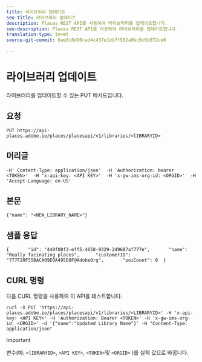 ```yaml
---
title: 라이브러리 업데이트
seo-title: 라이브러리 업데이트
description: Places REST API를 사용하여 라이브러리를 업데이트합니다.
seo-description: Places REST API를 사용하여 라이브러리를 업데이트합니다.
translation-type: tm+mt
source-git-commit: 6ae0c8d90cad4c437e1db7f562a0bc9c6b072ce6

---
```



# 라이브러리 업데이트

라이브러리를 업데이트할 수 있는 PUT 메서드입니다.

## 요청

```text
PUT https://api-places.adobe.io/places/placesapi/v1/libraries/<lIBRARYID>
```

## 머리글

```text
-H' Content-Type: application/json'  -H 'Authorization: bearer <TOKEN>'  -H 'x-api-key: <API KEY>'  -H 'x-gw-ims-org-id: <ORGID>'  -H 'Accept-Language: en-US'
```

## 본문

```text
{"name": "<NEW_LIBRARY_NAME>"}
```

## 샘플 응답

```text
{       "id": "449f08f3-eff5-4658-9329-2d9687af777e",       "name": "Really facinating places",      "customerID": "777F20F55BACA09E0A495D8F@AdobeOrg",       "poiCount": 0  }
```

## CURL 명령

다음 CURL 명령을 사용하여 이 API를 테스트합니다.

```text
curl -X PUT 'https://api-places.adobe.io/places/placesapi/v1/libraries/<LIBRARYID>' -H 'x-api-key: <API KEY>' -H 'Authorization: Bearer <TOKEN>' -H 'x-gw-ims-org-id: <ORGID>' -d '{"name":"Updated Library Name"}' -H "Content-Type: application/json"
```

>[!IMPORTANT]
>
>변수(예: `<lIBRARYID>`, `<API KEY>`, `<TOKEN>`및 `<ORGID>` )를 실제 값으로 바꿉니다.

